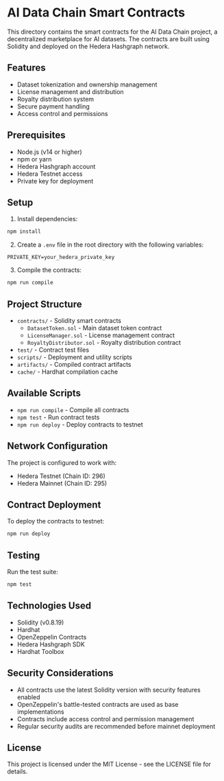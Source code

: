 # AI Data Chain Smart Contracts

This directory contains the smart contracts for the AI Data Chain project, a decentralized marketplace for AI datasets. The contracts are built using Solidity and deployed on the Hedera Hashgraph network.

## Features

- Dataset tokenization and ownership management
- License management and distribution
- Royalty distribution system
- Secure payment handling
- Access control and permissions

## Prerequisites

- Node.js (v14 or higher)
- npm or yarn
- Hedera Hashgraph account
- Hedera Testnet access
- Private key for deployment

## Setup

1. Install dependencies:
```bash
npm install
```

2. Create a `.env` file in the root directory with the following variables:
```
PRIVATE_KEY=your_hedera_private_key
```

3. Compile the contracts:
```bash
npm run compile
```

## Project Structure

- `contracts/` - Solidity smart contracts
  - `DatasetToken.sol` - Main dataset token contract
  - `LicenseManager.sol` - License management contract
  - `RoyaltyDistributor.sol` - Royalty distribution contract
- `test/` - Contract test files
- `scripts/` - Deployment and utility scripts
- `artifacts/` - Compiled contract artifacts
- `cache/` - Hardhat compilation cache

## Available Scripts

- `npm run compile` - Compile all contracts
- `npm test` - Run contract tests
- `npm run deploy` - Deploy contracts to testnet

## Network Configuration

The project is configured to work with:
- Hedera Testnet (Chain ID: 296)
- Hedera Mainnet (Chain ID: 295)

## Contract Deployment

To deploy the contracts to testnet:
```bash
npm run deploy
```

## Testing

Run the test suite:
```bash
npm test
```

## Technologies Used

- Solidity (v0.8.19)
- Hardhat
- OpenZeppelin Contracts
- Hedera Hashgraph SDK
- Hardhat Toolbox

## Security Considerations

- All contracts use the latest Solidity version with security features enabled
- OpenZeppelin's battle-tested contracts are used as base implementations
- Contracts include access control and permission management
- Regular security audits are recommended before mainnet deployment

## License

This project is licensed under the MIT License - see the LICENSE file for details. 